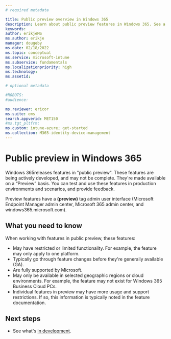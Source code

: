 ```yaml
---
# required metadata

title: Public preview overview in Windows 365
description: Learn about public preview features in Windows 365. See a list of limitations, restrictions, and more.
keywords:
author: erikjeMS
ms.author: erikje
manager: dougeby
ms.date: 02/18/2022
ms.topic: conceptual
ms.service: microsoft-intune
ms.subservice: fundamentals
ms.localizationpriority: high
ms.technology:
ms.assetid: 

# optional metadata

#ROBOTS:
#audience:

ms.reviewer: ericor
ms.suite: ems
search.appverid: MET150
#ms.tgt_pltfrm:
ms.custom: intune-azure; get-started
ms.collection: M365-identity-device-management
---
```


# Public preview in Windows 365

Windows 365releases features in "public preview". These features are being actively developed, and may not be complete. They're made available on a “Preview” basis. You can test and use these features in production environments and scenarios, and provide feedback.

Preview features have a **(preview)** tag admin user interface (Microsoft Endpoint Manager admin center,  Microsoft 365 admin center, and windows365.microsoft.com).

## What you need to know

When working with features in public preview, these features:

- May have restricted or limited functionality. For example, the feature may only apply to one platform.
- Typically go through feature changes before they're generally available (GA).
- Are fully supported by Microsoft.
- May only be available in selected geographic regions or cloud environments. For example, the feature may not exist for Windows 365 Business Cloud PCs.
- Individual features in preview may have more usage and support restrictions. If so, this information is typically noted in the feature documentation.

## Next steps

- See what's [in development](in-development.md).
